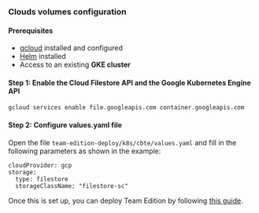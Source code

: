 ### Clouds volumes configuration

#### Prerequisites

- [gcloud](https://cloud.google.com/sdk/docs/install) installed and configured
- [Helm](https://helm.sh/docs/intro/install/) installed
- Access to an existing **GKE cluster**

#### Step 1: Enable the Cloud Filestore API and the Google Kubernetes Engine API

```
gcloud services enable file.googleapis.com container.googleapis.com
```

#### Step 2: Configure values.yaml file

Open the file `team-edition-deploy/k8s/cbte/values.yaml` and fill in the following parameters as shown in the example:

```
cloudProvider: gcp
storage:
  type: filestore
  storageClassName: "filestore-sc"
```

Once this is set up, you can deploy Team Edition by following [this guide](../../k8s/README.md#how-to-run-services).
